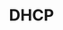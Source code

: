 ---
title: DHCP
description: Dynamic Host Configuration Protocol (DHCP), explaining its purpose, functionality, and role in network management.
---